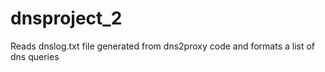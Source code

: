 # dnsproject_2
Reads dnslog.txt file generated from dns2proxy code and formats a list of dns queries
